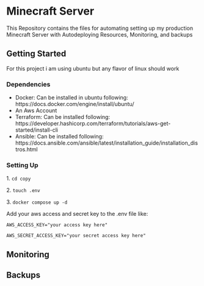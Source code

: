 <h1>Minecraft Server</h1>
<p>This Repository contains the files for automating setting up my production Minecraft Server with Autodeploying Resources, Monitoring, and backups </p>
<h2>Getting Started</h2>
<p>For this project i am using ubuntu but any flavor of linux should work</p>
<h3>Dependencies</h3>
<ul>
  <li>Docker: Can be installed in ubuntu following: https://docs.docker.com/engine/install/ubuntu/</li>
  <li>An Aws Account</li>
  <li>Terraform: Can be installed following: https://developer.hashicorp.com/terraform/tutorials/aws-get-started/install-cli</li>
  <li>Ansible: Can be installed following: https://docs.ansible.com/ansible/latest/installation_guide/installation_distros.html</li>
</ul>
<h3>Setting Up</h3>
<p>1. <code>cd copy</code></p>
<p>2. <code>touch .env</code></p>
<p>3. <code>docker compose up -d</code></p>

<p>Add your aws access and secret key to the .env file like:</p>

<pre><code>AWS_ACCESS_KEY="your access key here"</code></pre>
<pre><code>AWS_SECRET_ACCESS_KEY="your secret access key here"</code></pre>


<h2>Monitoring</h2>

<h2>Backups</h2>
